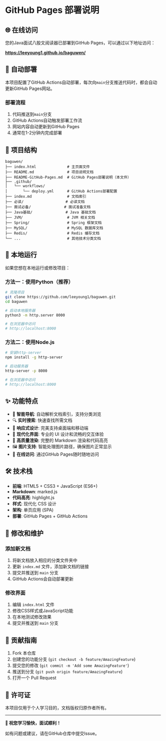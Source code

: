 # GitHub Pages 部署说明

## 🌐 在线访问

您的Java面试八股文阅读器已部署到GitHub Pages，可以通过以下地址访问：

**https://leeyoung1.github.io/baguwen/**

## 🚀 自动部署

本项目配置了GitHub Actions自动部署，每次向`main`分支推送代码时，都会自动更新GitHub Pages网站。

### 部署流程
1. 代码推送到`main`分支
2. GitHub Actions自动触发部署工作流
3. 网站内容自动更新到GitHub Pages
4. 通常在1-2分钟内完成部署

## 📁 项目结构

```
baguwen/
├── index.html              # 主页面文件
├── README.md               # 项目说明文档
├── README-GitHub-Pages.md  # GitHub Pages部署说明（本文件）
├── .github/
│   └── workflows/
│       └── deploy.yml      # GitHub Actions部署配置
├── index.md                # 文档索引
├── 必读/                   # 必读文档
├── 面试必备/               # 面试准备文档
├── Java基础/               # Java 基础文档
├── JVM/                    # JVM 相关文档
├── Spring/                 # Spring 框架文档
├── MySQL/                  # MySQL 数据库文档
├── Redis/                  # Redis 缓存文档
└── ...                     # 其他技术分类文档
```

## 🔧 本地运行

如果您想在本地运行或修改项目：

### 方法一：使用Python（推荐）
```bash
# 克隆项目
git clone https://github.com/leeyoung1/baguwen.git
cd baguwen

# 启动本地服务器
python3 -m http.server 8000

# 在浏览器中访问
# http://localhost:8000
```

### 方法二：使用Node.js
```bash
# 安装http-server
npm install -g http-server

# 启动服务器
http-server -p 8000

# 在浏览器中访问
# http://localhost:8000
```

## ✨ 功能特点

- 🎯 **智能导航**: 自动解析文档索引，支持分类浏览
- 🔍 **实时搜索**: 快速查找所需文档
- 📱 **响应式设计**: 完美支持桌面端和移动端
- 🎨 **现代化界面**: 专业的 UI 设计和流畅的交互体验
- 📖 **高质量渲染**: 完整的 Markdown 渲染和代码高亮
- 🖼️ **图片支持**: 智能处理图片路径，确保图片正常显示
- 🚀 **在线访问**: 通过GitHub Pages随时随地访问

## 🛠 技术栈

- **前端**: HTML5 + CSS3 + JavaScript (ES6+)
- **Markdown**: marked.js
- **代码高亮**: highlight.js
- **样式**: 现代化 CSS 设计
- **架构**: 单页应用 (SPA)
- **部署**: GitHub Pages + GitHub Actions

## 📝 修改和维护

### 添加新文档
1. 将新文档放入相应的分类文件夹中
2. 更新 `index.md` 文件，添加新文档的链接
3. 提交并推送到 `main` 分支
4. GitHub Actions会自动部署更新

### 修改界面
1. 编辑 `index.html` 文件
2. 修改CSS样式或JavaScript功能
3. 在本地测试修改效果
4. 提交并推送到 `main` 分支

## 🤝 贡献指南

1. Fork 本仓库
2. 创建您的功能分支 (`git checkout -b feature/AmazingFeature`)
3. 提交您的修改 (`git commit -m 'Add some AmazingFeature'`)
4. 推送到分支 (`git push origin feature/AmazingFeature`)
5. 打开一个 Pull Request

## 📄 许可证

本项目仅用于个人学习目的，文档版权归原作者所有。

---

**🎉 祝您学习愉快，面试顺利！**

如有问题或建议，请在GitHub仓库中提交Issue。